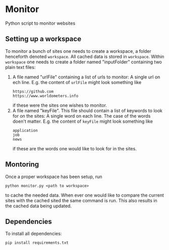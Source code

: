 # Monitor
Python script to monitor websites

## Setting up a workspace
To monitor a bunch of sites one needs to create a workspace, a folder henceforth denoted `workspace`. All cached data is stored in `workspace`. Within `workspace` one needs to create a folder named "inputFolder" containing two plain text files:

1.  A file named "urlFile" containing a list of urls to monitor: A single url on ech line. 
    E.g. the content of `urlFile` might look something like
    ```
    https://github.com
    https://www.worldometers.info    
    ```
    if these were the sites one wishes to monitor.
2. A file named "keyFile". This file should contain a list of keywords to look for on the sites: A single word on each line. The case of the words doen't matter. E.g. the content of `keyFile` might look something like
    ```
    application
    job
    news
    ```
    if these are the words one would like to look for in the sites.

## Montoring
Once a proper workspace has been setup, run 
```
python monitor.py <path to workspace>
```
to cache the needed data. When ever one would like to compare the current sites with the cached sited the same command is run. This also results in the cached data being updated.

## Dependencies
To install all dependencies: 
```
pip install requirements.txt
```